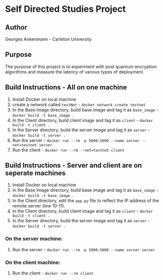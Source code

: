 # Self Directed Studies Project
## Author
Georges Ankenmann - Carleton University

## Purpose
The purpose of this project is to experiment with post quantum encryption algorithms and measure the latency of various types of deployment. 

## Build Instructions - All on one machine
1. Install Docker on local machine
1. create a network called `testNet` - `docker network create testnet`
1. In the Base Image directory, build base image and tag it as `base_image` - `docker build -t base_image .`
1. In the Client directory, build client image and tag it as `client` - `docker build -t client .`
1. In the Server directory, build the server image and tag it as `server` - `docker build -t server .`
1. Run the server - `docker run --rm -p 5000:5000 --name server --net=testnet server`
1. Run the client - `docker run --rm --net=testnet client`

## Build Instructions - Server and client are on seperate machines
1. Install Docker on local machine
1. In the Base Image directory, build base image and tag it as `base_image` - `docker build -t base_image .`
1. In the Client directory, edit the `app.py` file to reflect the IP address of the remote server (line 10-11).
1. In the Client directory, build client image and tag it as `client` - `docker build -t client .`
1. In the Server directory, build the server image and tag it as `server` - `docker build -t server .`

### On the server machine:
1. Run the server - `docker run --rm -p 5000:5000 --name server server`

### On the client machine:
1. Run the client - `docker run --rm client`